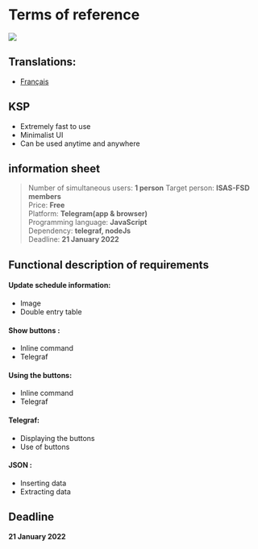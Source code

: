 # Terms of reference 
![](https://i.imgur.com/4u4tx9r.jpg)

## Translations:
* [Français](https://github.com/epfl-idevfsd/presence_bot/blob/main/Documentation/TermsOfReference/Translations/TermsOfReference-FR.md)


## KSP

* Extremely fast to use
* Minimalist UI
* Can be used anytime and anywhere 

## information sheet

>Number of simultaneous users: **1 person** 
> Target person: **ISAS-FSD members**   
Price: **Free**  
> Platform: **Telegram(app & browser)**  
> Programming language: **JavaScript**  
> Dependency: **telegraf, nodeJs**  
> Deadline: **21 January 2022**  

## Functional description of requirements
#### Update schedule information:
* Image
* Double entry table  
#### Show buttons :
* Inline command
* Telegraf  
#### Using the buttons:
* Inline command 
* Telegraf  
#### Telegraf:
* Displaying the buttons
* Use of buttons
#### JSON :
* Inserting data  
* Extracting data 
## Deadline
**21 January 2022**  